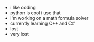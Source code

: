- i like coding
- python is cool i use that
- i'm working on a math formula solver
- currently learning C++ and C#
- lost
- very lost
